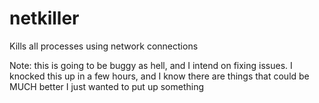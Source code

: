 # netkiller
Kills all processes using network connections

Note: this is going to be buggy as hell, and I intend on fixing issues.
I knocked this up in a few hours, and I know there are things that could be MUCH better
I just wanted to put up something
